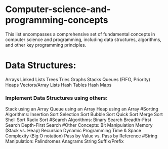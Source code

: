 # Computer-science-and-programming-concepts
This list encompasses a comprehensive set of fundamental concepts in computer science and programming, including data structures, algorithms, and other key programming principles.

# Data Structures:
Arrays
Linked Lists
Trees
Tries
Graphs
Stacks
Queues (FIFO, Priority)
Heaps
Vectors/Array Lists
Hash Tables
Hash Maps
### Implement Data Structures using others:
Stack using an Array
Queue using an Array
Heap using an Array
#Sorting Algorithms:
Insertion Sort
Selection Sort
Bubble Sort
Quick Sort
Merge Sort
Shell Sort
Radix Sort
#Search Algorithms:
Binary Search
Breadth-First Search
Depth-First Search
#Other Concepts:
Bit Manipulation
Memory (Stack vs. Heap)
Recursion
Dynamic Programming
Time & Space Complexity (Big O notation)
Pass by Value vs. Pass by Reference
#String Manipulation:
Palindromes
Anagrams
String Suffix/Prefix